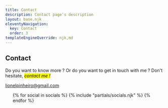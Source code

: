```yaml
---
title: Contact
description: Contact page's description
layout: base.njk
eleventyNavigation:
  key: Contact
  order: 3
templateEngineOverride: njk,md
---
```


<section id="contact_section">
    <h1>Contact</h1>
    <p>Do you want to know more ? Or do you want to get in touch with me ? Don't hesitate, <mark><em>contact me !</em><mark></p>
    <p class="mail"><ion-icon name="mail-outline"></ion-icon><a href="mailto:lionel.duarte.p@gmail.com">lionelpinheiro@gmail.com</a></p>
<ul class="contact_social">
  {% for social in socials %}
  {% include "partials/socials.njk" %}
  {% endfor %}
</ul>
</section>
